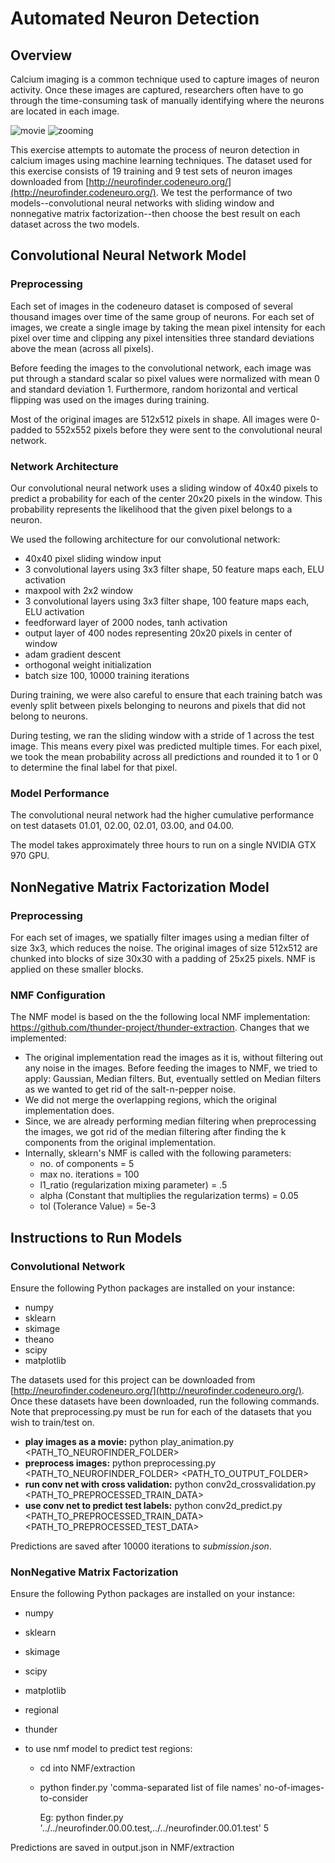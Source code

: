# Automated Neuron Detection

## Overview
Calcium imaging is a common technique used to capture images of neuron activity. 
Once these images are captured, researchers often have to go through the time-consuming
task of manually identifying where the neurons are located in each image.

![movie](https://github.com/eds-uga/eatingnails-project4/blob/master/Extra/movie.gif)
![zooming](https://github.com/eds-uga/eatingnails-project4/blob/master/Extra/zooming.gif)

This exercise attempts to automate the process of neuron detection in calcium images
using machine learning techniques. The dataset used for this exercise consists of 19 training
and 9 test sets of neuron images downloaded from [http://neurofinder.codeneuro.org/](http://neurofinder.codeneuro.org/).
We test the performance of two models--convolutional neural networks with sliding window and
nonnegative matrix factorization--then choose the best result on each dataset across the two models.

## Convolutional Neural Network Model

### Preprocessing
Each set of images in the codeneuro dataset is composed of several thousand images
over time of the same group of neurons. For each set of images, we create a single image by 
taking the mean pixel intensity for each pixel over time and clipping any pixel intensities three
standard deviations above the mean (across all pixels).

Before feeding the images to the convolutional network, each image was put through a standard
scalar so pixel values were normalized with mean 0 and standard deviation 1. Furthermore, random
horizontal and vertical flipping was used on the images during training.

Most of the original images are 512x512 pixels in shape. All images were 0-padded to 552x552 pixels
before they were sent to the convolutional neural network.

### Network Architecture
Our convolutional neural network uses a sliding window of 40x40 pixels to predict a probability
for each of the center 20x20 pixels in the window. This probability represents the likelihood
that the given pixel belongs to a neuron.

We used the following architecture for our convolutional network: 
- 40x40 pixel sliding window input
- 3 convolutional layers using 3x3 filter shape, 50 feature maps each, ELU activation
- maxpool with 2x2 window
- 3 convolutional layers using 3x3 filter shape, 100 feature maps each, ELU activation
- feedforward layer of 2000 nodes, tanh activation
- output layer of 400 nodes representing 20x20 pixels in center of window
- adam gradient descent
- orthogonal weight initialization
- batch size 100, 10000 training iterations

During training, we were also careful to ensure that each training batch was
evenly split between pixels belonging to neurons and pixels that did not belong to
neurons.

During testing, we ran the sliding window with a stride of 1 across the test image. This means
every pixel was predicted multiple times. For each pixel, we took the mean probability across
all predictions and rounded it to 1 or 0 to determine the final label for that pixel.

### Model Performance
The convolutional neural network had the higher cumulative performance on test datasets
01.01, 02.00, 02.01, 03.00, and 04.00.

The model takes approximately three hours to run on a single NVIDIA GTX 970 GPU.

## NonNegative Matrix Factorization Model

### Preprocessing
For each set of images, we spatially filter images using a median filter of size 3x3, which reduces the noise. The original images of size 512x512 are chunked into blocks of size 30x30 with a padding of 25x25 pixels. NMF is applied on these smaller blocks.

### NMF Configuration
The NMF model is based on the the following local NMF implementation: https://github.com/thunder-project/thunder-extraction.
Changes that we implemented:
- The original implementation read the images as it is, without filtering out any noise in the images. Before feeding the images to NMF, we tried to apply: Gaussian, Median filters. But, eventually settled on Median filters as we wanted to get rid of the salt-n-pepper noise.
- We did not merge the overlapping regions, which the original implementation does.
- Since, we are already performing median filtering when preprocessing the images, we got rid of the median filtering after finding the k components from the original implementation.
- Internally, sklearn's NMF is called with the following parameters:
  - no. of components = 5
  - max no. iterations = 100
  - l1_ratio (regularization mixing parameter) = .5 
  - alpha (Constant that multiplies the regularization terms) = 0.05
  - tol (Tolerance Value) = 5e-3


## Instructions to Run Models

### Convolutional Network
Ensure the following Python packages are installed on your instance:
- numpy
- sklearn
- skimage
- theano
- scipy
- matplotlib

The datasets used for this project can be downloaded from [http://neurofinder.codeneuro.org/](http://neurofinder.codeneuro.org/).
Once these datasets have been downloaded, run the following commands. Note that preprocessing.py must be run for each of the
datasets that you wish to train/test on.

- **play images as a movie:** python play_animation.py \<PATH_TO_NEUROFINDER_FOLDER\>
- **preprocess images:** python preprocessing.py \<PATH_TO_NEUROFINDER_FOLDER\> \<PATH_TO_OUTPUT_FOLDER\>
- **run conv net with cross validation:** python conv2d_crossvalidation.py \<PATH_TO_PREPROCESSED_TRAIN_DATA\>
- **use conv net to predict test labels:** python conv2d_predict.py \<PATH_TO_PREPROCESSED_TRAIN_DATA\> \<PATH_TO_PREPROCESSED_TEST_DATA\>

Predictions are saved after 10000 iterations to *submission.json*.


### NonNegative Matrix Factorization
Ensure the following Python packages are installed on your instance:
- numpy
- sklearn
- skimage
- scipy
- matplotlib
- regional
- thunder

- to use nmf model to predict test regions:
  - cd into NMF/extraction
  - python finder.py 'comma-separated list of file names' no-of-images-to-consider
    
    Eg: python finder.py '../../neurofinder.00.00.test,../../neurofinder.00.01.test' 5

Predictions are saved in output.json in NMF/extraction

